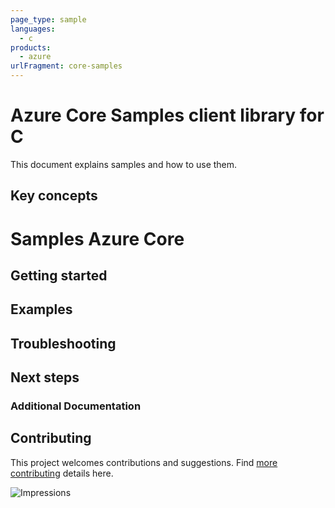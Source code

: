 ```yaml
---
page_type: sample
languages:
  - c
products:
  - azure
urlFragment: core-samples
---
```


# Azure Core Samples client library for C
This document explains samples and how to use them.

## Key concepts


# Samples Azure Core


## Getting started


## Examples


## Troubleshooting


## Next steps


###  Additional Documentation


## Contributing
This project welcomes contributions and suggestions. Find [more contributing][SDK_README_CONTRIBUTING] details here.

<!-- LINKS -->
[SDK_README_CONTRIBUTING]:../../README.md#contributing
[SDK_README_GETTING_STARTED]: ../../README.md#getting-started
[SDK_README_KEY_CONCEPTS]: ../../README.md#key-concepts

![Impressions](https://azure-sdk-impressions.azurewebsites.net/api/impressions/azure-sdk-for-c%2Fsdk%2Fcore%2Fcore%2Fsamples%2FREADME.png)
